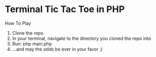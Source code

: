 # Terminal Tic Tac Toe in PHP

How To Play

1. Clone the repo
2. In your terminal, navigate to the directory you cloned the repo into
3. Run: php main.php
4. ...and may the odds be ever in your favor ;)
